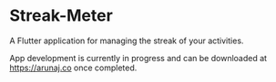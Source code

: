 # Streak-Meter

A Flutter application for managing the streak of your activities.

App development is currently in progress and can be downloaded at https://arunaj.co once completed.